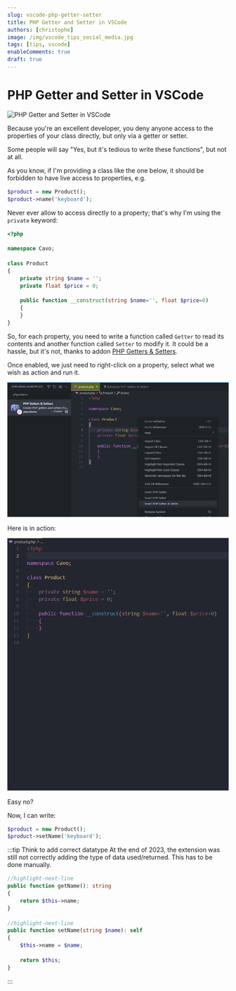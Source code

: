 ```yaml
---
slug: vscode-php-getter-setter
title: PHP Getter and Setter in VSCode
authors: [christophe]
image: /img/vscode_tips_social_media.jpg
tags: [tips, vscode]
enableComments: true
draft: true
---
```

# PHP Getter and Setter in VSCode

![PHP Getter and Setter in VSCode](/img/vscode_tips_header.jpg)

Because you're an excellent developer, you deny anyone access to the properties of your class directly, but only via a getter or setter.

Some people will say "Yes, but it's tedious to write these functions", but not at all.

<!-- truncate -->

As you know, if I'm providing a class like the one below, it should be forbidden to have live access to properties, e.g.

```php
$product = new Product();
$product->name('keyboard');
```

Never ever allow to access directly to a property; that's why I'm using the `private` keyword:

```php
<?php

namespace Cavo;

class Product 
{
    private string $name = '';
    private float $price = 0;

    public function __construct(string $name='', float $price=0)
    {
    }
}
```

So, for each property, you need to write a function called `Getter` to read its contents and another function called `Setter` to modify it. It could be a hassle, but it's not, thanks to addon [PHP Getters & Setters](https://marketplace.visualstudio.com/items?itemName=phproberto.vscode-php-getters-setters).

Once enabled, we just need to right-click on a property, select what we wish as action and run it.

![PHP Getters & Setters](./images/phproberto.png)

Here is in action:

![PHP Getter and Setter in VSCode](./images/php-getter-setter.gif)

Easy no?

Now, I can write:

```php
$product = new Product();
$product->setName('keyboard');
```

:::tip Think to add correct datatype
At the end of 2023, the extension was still not correctly adding the type of data used/returned. This has to be done manually.

```php
//highlight-next-line
public function getName(): string
{
    return $this->name;
}

//highlight-next-line
public function setName(string $name): self
{
    $this->name = $name;

    return $this;
}
```
:::

